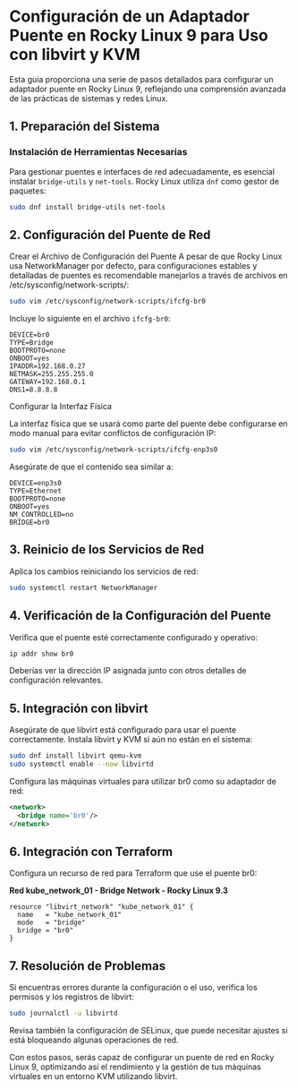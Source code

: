# Configuración de un Adaptador Puente en Rocky Linux 9 para Uso con libvirt y KVM

Esta guía proporciona una serie de pasos detallados para configurar un adaptador puente en Rocky Linux 9, reflejando una comprensión avanzada de las prácticas de sistemas y redes Linux.

## 1. Preparación del Sistema

### Instalación de Herramientas Necesarias

Para gestionar puentes e interfaces de red adecuadamente, es esencial instalar `bridge-utils` y `net-tools`. Rocky Linux utiliza `dnf` como gestor de paquetes:

```bash
sudo dnf install bridge-utils net-tools
```

## 2. Configuración del Puente de Red
Crear el Archivo de Configuración del Puente
A pesar de que Rocky Linux usa NetworkManager por defecto, para configuraciones estables y detalladas de puentes es recomendable manejarlos a través de archivos en /etc/sysconfig/network-scripts/:

```bash
sudo vim /etc/sysconfig/network-scripts/ifcfg-br0
```

Incluye lo siguiente en el archivo `ifcfg-br0`:

```plaintext
DEVICE=br0
TYPE=Bridge
BOOTPROTO=none
ONBOOT=yes
IPADDR=192.168.0.27
NETMASK=255.255.255.0
GATEWAY=192.168.0.1
DNS1=8.8.8.8
```

Configurar la Interfaz Física

La interfaz física que se usará como parte del puente debe configurarse en modo manual para evitar conflictos de configuración IP:

```bash
sudo vim /etc/sysconfig/network-scripts/ifcfg-enp3s0
```

Asegúrate de que el contenido sea similar a:

```plaintext
DEVICE=enp3s0
TYPE=Ethernet
BOOTPROTO=none
ONBOOT=yes
NM_CONTROLLED=no
BRIDGE=br0
```

## 3. Reinicio de los Servicios de Red

Aplica los cambios reiniciando los servicios de red:

```bash
sudo systemctl restart NetworkManager
```

## 4. Verificación de la Configuración del Puente

Verifica que el puente esté correctamente configurado y operativo:

```bash
ip addr show br0
```
Deberías ver la dirección IP asignada junto con otros detalles de configuración relevantes.

## 5. Integración con libvirt

Asegúrate de que libvirt está configurado para usar el puente correctamente. Instala libvirt y KVM si aún no están en el sistema:

```bash 
sudo dnf install libvirt qemu-kvm
sudo systemctl enable --now libvirtd
```
Configura las máquinas virtuales para utilizar br0 como su adaptador de red:


```xml
<network>
  <bridge name='br0'/>
</network>
```


## 6. Integración con Terraform
Configura un recurso de red para Terraform que use el puente br0:

**Red kube_network_01 - Bridge Network - Rocky Linux 9.3**

```hcl
resource "libvirt_network" "kube_network_01" {
  name   = "kube_network_01"
  mode   = "bridge"
  bridge = "br0"
}
```


##  7. Resolución de Problemas
Si encuentras errores durante la configuración o el uso, verifica los permisos y los registros de libvirt:


```bash
sudo journalctl -u libvirtd
```

Revisa también la configuración de SELinux, que puede necesitar ajustes si está bloqueando algunas operaciones de red.

Con estos pasos, serás capaz de configurar un puente de red en Rocky Linux 9, optimizando así el rendimiento y la gestión de tus máquinas virtuales en un entorno KVM utilizando libvirt.